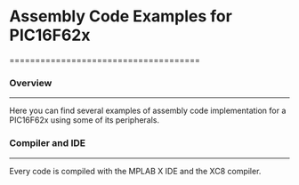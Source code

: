 # Assembly Code Examples for PIC16F62x
=====================================

### Overview
---------------

Here you can find several examples of assembly code implementation for a PIC16F62x using some of its peripherals.

### Compiler and IDE
---------------------

Every code is compiled with the MPLAB X IDE and the XC8 compiler.